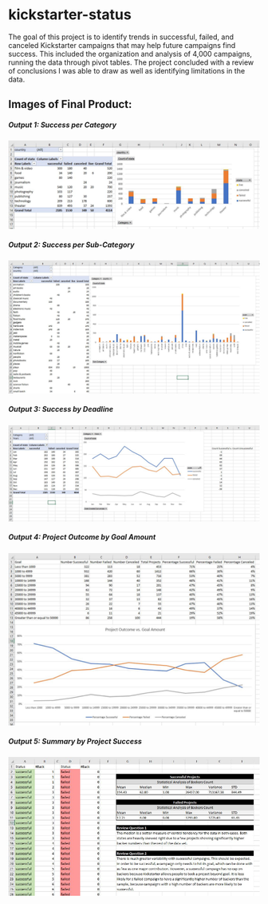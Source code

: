 # kickstarter-status

The goal of this project is to identify trends in successful, failed, and canceled Kickstarter campaigns that may help future campaigns find success. This included the organization and analysis of 4,000 campaigns, running the data through pivot tables. The project concluded with a review of conclusions I was able to draw as well as identifying limitations in the data.

## Images of Final Product:
##### Output 1: Success per Category
![](https://github.com/MaxBrowning/kickstarter-status/blob/master/Images/output1_category_state.JPG)

##### Output 2: Success per Sub-Category
![](https://github.com/MaxBrowning/kickstarter-status/blob/master/Images/output2_subcategory_state.JPG)

##### Output 3: Success by Deadline
![](https://github.com/MaxBrowning/kickstarter-status/blob/master/Images/output3_state_deadline.JPG)

##### Output 4: Project Outcome by Goal Amount
![](https://github.com/MaxBrowning/kickstarter-status/blob/master/Images/output4_goal_success.JPG)

##### Output 5: Summary by Project Success
![](https://github.com/MaxBrowning/kickstarter-status/blob/master/Images/output5_summary.JPG)

